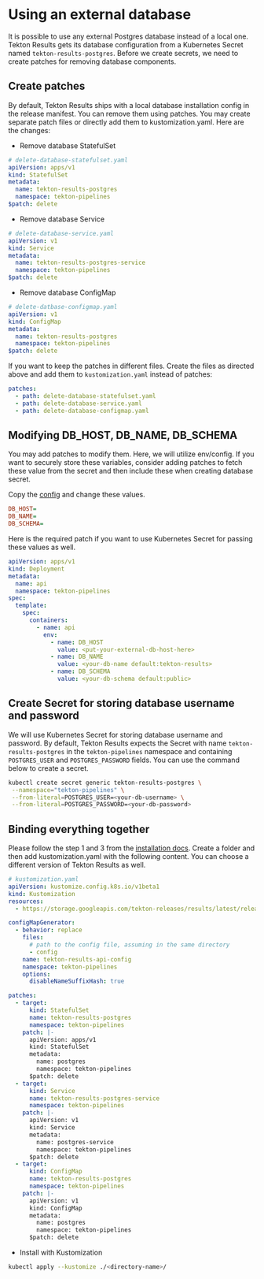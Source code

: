 # Using an external database

It is possible to use any external Postgres database instead of a local one.
Tekton Results gets its database configuration from a Kubernetes Secret
named `tekton-results-postgres`. Before we create secrets, we need to create
patches for removing database components.

## Create patches

By default, Tekton Results ships with a local database installation config in
the release manifest. You can remove them using patches. You may create separate
patch files or directly add them to kustomization.yaml. Here are the changes:

- Remove database StatefulSet

```yaml
# delete-database-statefulset.yaml
apiVersion: apps/v1
kind: StatefulSet
metadata:
  name: tekton-results-postgres
  namespace: tekton-pipelines
$patch: delete
```

- Remove database Service

```yaml
# delete-database-service.yaml
apiVersion: v1
kind: Service
metadata:
  name: tekton-results-postgres-service
  namespace: tekton-pipelines
$patch: delete
```

- Remove database ConfigMap

```yaml
# delete-datbase-configmap.yaml
apiVersion: v1
kind: ConfigMap
metadata:
  name: tekton-results-postgres
  namespace: tekton-pipelines
$patch: delete
```

If you want to keep the patches in different files. Create the files as directed
above and add them to `kustomization.yaml` instead of patches:

```yaml
patches:
  - path: delete-database-statefulset.yaml
  - path: delete-database-service.yaml
  - path: delete-database-configmap.yaml
```

## Modifying DB_HOST, DB_NAME, DB_SCHEMA

You may add patches to modify them. Here, we will utilize env/config. If you
want to securely store these variables, consider adding patches to fetch these
value from the secret and then include these when creating database secret.

Copy the [config](../config/base/env/config) and change these values.

```cfg
DB_HOST=
DB_NAME=
DB_SCHEMA=
```

Here is the required patch if you want to use Kubernetes Secret for passing
these values as well.

```yaml
apiVersion: apps/v1
kind: Deployment
metadata:
  name: api
  namespace: tekton-pipelines
spec:
  template:
    spec:
      containers:
        - name: api
          env:
            - name: DB_HOST
              value: <put-your-external-db-host-here>
            - name: DB_NAME
              value: <your-db-name default:tekton-results>
            - name: DB_SCHEMA
              value: <your-db-schema default:public>
```

## Create Secret for storing database username and password

We will use Kubernetes Secret for storing database username and password. By
default, Tekton Results expects the Secret with name `tekton-results-postgres`
in the `tekton-pipelines` namespace and containing `POSTGRES_USER` and
`POSTGRES_PASSWORD` fields. You can use the command below to create a secret.

 ```sh
 kubectl create secret generic tekton-results-postgres \
  --namespace="tekton-pipelines" \
  --from-literal=POSTGRES_USER=<your-db-username> \
  --from-literal=POSTGRES_PASSWORD=<your-db-password>
 ```

## Binding everything together

Please follow the step 1 and 3 from the [installation docs](./install.md).
Create a folder and then add kustomization.yaml with the following content. You
can choose a different version of Tekton Results as well.

```yaml
# kustomization.yaml
apiVersion: kustomize.config.k8s.io/v1beta1
kind: Kustomization
resources:
  - https://storage.googleapis.com/tekton-releases/results/latest/release.yaml

configMapGenerator:
  - behavior: replace
    files:
      # path to the config file, assuming in the same directory
      - config
    name: tekton-results-api-config
    namespace: tekton-pipelines
    options:
      disableNameSuffixHash: true

patches:
  - target:
      kind: StatefulSet
      name: tekton-results-postgres
      namespace: tekton-pipelines
    patch: |-
      apiVersion: apps/v1
      kind: StatefulSet
      metadata:
        name: postgres
        namespace: tekton-pipelines
      $patch: delete
  - target:
      kind: Service
      name: tekton-results-postgres-service
      namespace: tekton-pipelines
    patch: |-
      apiVersion: v1
      kind: Service
      metadata:
        name: postgres-service
        namespace: tekton-pipelines
      $patch: delete
  - target:
      kind: ConfigMap
      name: tekton-results-postgres
      namespace: tekton-pipelines
    patch: |-
      apiVersion: v1
      kind: ConfigMap
      metadata:
        name: postgres
        namespace: tekton-pipelines
      $patch: delete
```

- Install with Kustomization

```sh
kubectl apply --kustomize ./<directory-name>/ 
```
